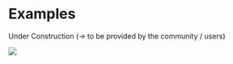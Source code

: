# Examples

Under Construction (-> to be provided by the community / users)

![](../../.gitbook/assets/dchandlr\_dchandlr\_work.svg.svg)
